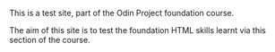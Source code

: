This is a test site, part of the Odin Project foundation course. 

The aim of this site is to test the foundation HTML skills learnt via this section of the course.